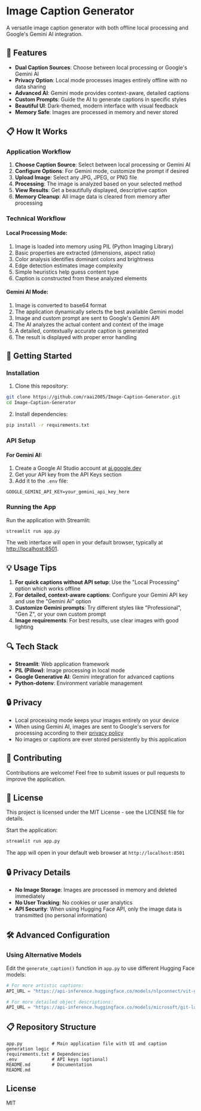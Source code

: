 # Image Caption Generator

A versatile image caption generator with both offline local processing and Google's Gemini AI integration.

## 🌟 Features

- **Dual Caption Sources**: Choose between local processing or Google's Gemini AI
- **Privacy Option**: Local mode processes images entirely offline with no data sharing
- **Advanced AI**: Gemini mode provides context-aware, detailed captions
- **Custom Prompts**: Guide the AI to generate captions in specific styles
- **Beautiful UI**: Dark-themed, modern interface with visual feedback
- **Memory Safe**: Images are processed in memory and never stored

## 📋 How It Works

### Application Workflow

1. **Choose Caption Source**: Select between local processing or Gemini AI
2. **Configure Options**: For Gemini mode, customize the prompt if desired
3. **Upload Image**: Select any JPG, JPEG, or PNG file
4. **Processing**: The image is analyzed based on your selected method
5. **View Results**: Get a beautifully displayed, descriptive caption
6. **Memory Cleanup**: All image data is cleared from memory after processing

### Technical Workflow

#### Local Processing Mode:

1. Image is loaded into memory using PIL (Python Imaging Library)
2. Basic properties are extracted (dimensions, aspect ratio)
3. Color analysis identifies dominant colors and brightness
4. Edge detection estimates image complexity
5. Simple heuristics help guess content type
6. Caption is constructed from these analyzed elements

#### Gemini AI Mode:

1. Image is converted to base64 format
2. The application dynamically selects the best available Gemini model
3. Image and custom prompt are sent to Google's Gemini API
4. The AI analyzes the actual content and context of the image
5. A detailed, contextually accurate caption is generated
6. The result is displayed with proper error handling

## 🚀 Getting Started

### Installation

1. Clone this repository:

```bash
git clone https://github.com/raai2005/Image-Caption-Generator.git
cd Image-Caption-Generator
```

2. Install dependencies:

```bash
pip install -r requirements.txt
```

### API Setup

#### For Gemini AI:

1. Create a Google AI Studio account at [ai.google.dev](https://ai.google.dev/)
2. Get your API key from the API Keys section
3. Add it to the `.env` file:

```
GOOGLE_GEMINI_API_KEY=your_gemini_api_key_here
```

### Running the App

Run the application with Streamlit:

```bash
streamlit run app.py
```

The web interface will open in your default browser, typically at [http://localhost:8501](http://localhost:8501).

## 💡 Usage Tips

1. **For quick captions without API setup**: Use the "Local Processing" option which works offline
2. **For detailed, context-aware captions**: Configure your Gemini API key and use the "Gemini AI" option
3. **Customize Gemini prompts**: Try different styles like "Professional", "Gen Z", or your own custom prompt
4. **Image requirements**: For best results, use clear images with good lighting

## 🔍 Tech Stack

- **Streamlit**: Web application framework
- **PIL (Pillow)**: Image processing in local mode
- **Google Generative AI**: Gemini integration for advanced captions
- **Python-dotenv**: Environment variable management

## 🔒 Privacy

- Local processing mode keeps your images entirely on your device
- When using Gemini AI, images are sent to Google's servers for processing according to their [privacy policy](https://ai.google.dev/privacy)
- No images or captions are ever stored persistently by this application

## 🤝 Contributing

Contributions are welcome! Feel free to submit issues or pull requests to improve the application.

## 📄 License

This project is licensed under the MIT License - see the LICENSE file for details.

Start the application:

```bash
streamlit run app.py
```

The app will open in your default web browser at `http://localhost:8501`

## 🔒 Privacy Details

- **No Image Storage**: Images are processed in memory and deleted immediately
- **No User Tracking**: No cookies or user analytics
- **API Security**: When using Hugging Face API, only the image data is transmitted (no personal information)

## 🛠️ Advanced Configuration

### Using Alternative Models

Edit the `generate_caption()` function in `app.py` to use different Hugging Face models:

```python
# For more artistic captions:
API_URL = "https://api-inference.huggingface.co/models/nlpconnect/vit-gpt2-image-captioning"

# For more detailed object descriptions:
API_URL = "https://api-inference.huggingface.co/models/microsoft/git-large-coco"
```

## 📋 Repository Structure

```
app.py           # Main application file with UI and caption generation logic
requirements.txt # Dependencies
.env             # API keys (optional)
README.md        # Documentation
README.md
```

## License

MIT
